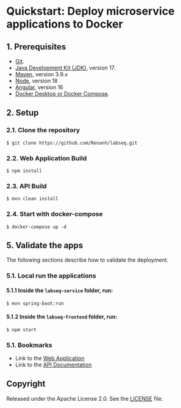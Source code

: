 # Quickstart: Deploy microservice applications to Docker

## 1. Prerequisites

- [Git](https://git-scm.com/downloads).
- [Java Development Kit (JDK)](/java/azure/jdk/), version 17.
- [Maven](https://maven.apache.org/), version 3.9.x
- [Node](https://nodejs.org/en/), version 18
- [Angular](https://angular.io/), version 16
- [Docker Desktop or Docker Compose](https://docs.docker.com/compose/install/).


## 2. Setup

### 2.1. Clone the repository

```console  
$ git clone https://github.com/Renanh/labseq.git  
```  

### 2.2. Web Application Build

```console  
$ npm install
```  

### 2.3. API Build

```console  
$ mvn clean install 
```  

### 2.4. Start with docker-compose

```console  
$ docker-compose up -d  
```

## 5. Validate the apps

The following sections describe how to validate the deployment.

### 5.1. Local run the applications
#### 5.1.1 Inside the `labseq-service` folder, run:
```console  
$ mvn spring-boot:run
```
#### 5.1.2 Inside the `labseq-frontend` folder, run:
```console  
$ npm start
```
### 5.1. Bookmarks
- Link to the [Web Application](http://localhost:4200/)
- Link to the [API Documentation](http://localhost:8080/swagger-ui/index.html#/)


## Copyright
Released under the Apache License 2.0. See the [LICENSE](github.com/Renanh/labseq/blob/main/LICENSE) file.